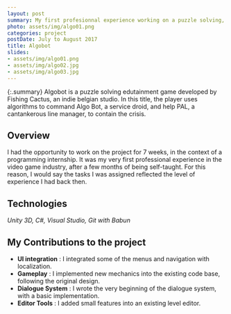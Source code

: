 ```yaml
---
layout: post
summary: My first profesionnal experience working on a puzzle solving, edutainment project. 
photo: assets/img/algo01.png
categories: project
postDate: July to August 2017
title: Algobot
slides:
- assets/img/algo01.png
- assets/img/algo02.jpg
- assets/img/algo03.jpg
---
```


{:.summary}
Algobot is a puzzle solving edutainment game developed by Fishing Cactus, an indie belgian studio. 
In this title, the player uses algorithms to command Algo Bot, a service droid, and help PAL, a cantankerous line manager, to contain the crisis. 

## Overview
I had the opportunity to work on the project for 7 weeks, in the context of a programming internship. 
It was my very first professional experience in the video game industry, after a few months of being self-taught.
For this reason, I would say the tasks I was assigned reflected the level of experience I had back then.  

## Technologies
*Unity 3D, C#, Visual Studio, Git with Babun*

## My Contributions to the project

* **UI integration** : I integrated some of the menus and navigation with localization.
* **Gameplay** : I implemented new mechanics into the existing code base, following the original design.
* **Dialogue System** : I wrote the very beginning of the dialogue system, with a basic implementation.
* **Editor Tools** : I added small features into an existing level editor.